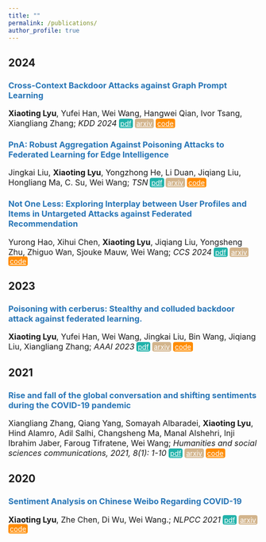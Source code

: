 ```yaml
---
title: ""
permalink: /publications/
author_profile: true
---
```


<style type="text/css" rel="stylesheet">
.btn--paper {
color: white;
background-color: lightseagreen;
padding: 1px 3px;
text-align: center;
border-radius: 4px;
a { TEXT-DECORATION:none }
}
.btn--arxiv {
color: white;
background-color: tan;
padding: 1px 3px;
text-align: center;
border-radius: 4px;
a { TEXT-DECORATION:none }
}
.btn--code {
color: white;
background-color: DARKORANGE;
padding: 1px 3px;
text-align: center;
border-radius: 4px;
a { TEXT-DECORATION:none }
}
</style>

<h2 id='2024'>2024</h2>

### <span style="color:rgb(39, 117, 182)">Cross-Context Backdoor Attacks against Graph Prompt Learning</span>
<font size="3"> <b>Xiaoting Lyu</b>, Yufei Han, Wei Wang, Hangwei Qian, Ivor Tsang, Xiangliang Zhang;
<i>KDD 2024</i></font>
<a href="https://xtLyu.github.io/xiaoting_lyu/" class="btn--paper" target="_blank">pdf</a>
<a href="https://arxiv.org/abs/2405.17984" class="btn--arxiv" target="_blank">arxiv</a>
<a href="https://github.com/xtLyu/CrossBA" class="btn--code" target="_blank">code</a>

### <span style="color:rgb(39, 117, 182)">PnA: Robust Aggregation Against Poisoning Attacks to Federated Learning for Edge Intelligence</span>
<font size="3"> Jingkai Liu, <b>Xiaoting Lyu</b>, Yongzhong He, Li Duan, Jiqiang Liu, Hongliang Ma, C. Su, Wei Wang;
<i>TSN</i></font>
<a href="https://xtLyu.github.io/xiaoting_lyu/" class="btn--paper" target="_blank">pdf</a>
<a href="https://xtLyu.github.io/xiaoting_lyu/" class="btn--arxiv" target="_blank">arxiv</a>
<a href="https://xtLyu.github.io/xiaoting_lyu/" class="btn--code" target="_blank">code</a>

### <span style="color:rgb(39, 117, 182)">Not One Less: Exploring Interplay between User Profiles and Items in Untargeted Attacks against Federated Recommendation</span>
<font size="3"> Yurong Hao, Xihui Chen, <b>Xiaoting Lyu</b>, Jiqiang Liu, Yongsheng Zhu, Zhiguo Wan, Sjouke Mauw, Wei Wang;
<i>CCS 2024</i></font>
<a href="https://xtLyu.github.io/xiaoting_lyu/" class="btn--paper" target="_blank">pdf</a>
<a href="https://xtLyu.github.io/xiaoting_lyu/" class="btn--arxiv" target="_blank">arxiv</a>
<a href="https://xtLyu.github.io/xiaoting_lyu/" class="btn--code" target="_blank">code</a>

<h2 id='2023'>2023</h2>

### <span style="color:rgb(39, 117, 182)">Poisoning with cerberus: Stealthy and colluded backdoor attack against federated learning.</span>
<font size="3"> <b>Xiaoting Lyu</b>, Yufei Han, Wei Wang, Jingkai Liu, Bin Wang, Jiqiang Liu, Xiangliang Zhang;
<i>AAAI 2023</i></font>
<a href="https://ojs.aaai.org/index.php/AAAI/article/view/26083" class="btn--paper" target="_blank">pdf</a>
<a href="https://ojs.aaai.org/index.php/AAAI/article/view/26083" class="btn--arxiv" target="_blank">arxiv</a>
<a href="https://github.com/xtLyu/CerP" class="btn--code" target="_blank">code</a>

<h2 id='2021'>2021</h2>

### <span style="color:rgb(39, 117, 182)">Rise and fall of the global conversation and shifting sentiments during the COVID-19 pandemic</span>
<font size="3">Xiangliang Zhang, Qiang Yang, Somayah Albaradei, <b>Xiaoting Lyu</b>, Hind Alamro, Adil Salhi, Changsheng Ma, Manal Alshehri, Inji Ibrahim Jaber, Faroug Tifratene, Wei Wang;
<i>Humanities and social sciences communications, 2021, 8(1): 1-10 </i></font>
<a href="Rise and fall of the global conversation and shifting sentiments during the COVID-19 pandemic[" class="btn--paper" target="_blank">pdf</a>
<a href="Rise and fall of the global conversation and shifting sentiments during the COVID-19 pandemic[" class="btn--arxiv" target="_blank">arxiv</a>
<a href="Rise and fall of the global conversation and shifting sentiments during the COVID-19 pandemic[" class="btn--code" target="_blank">code</a>

<h2 id='2020'>2020</h2>

### <span style="color:rgb(39, 117, 182)">Sentiment Analysis on Chinese Weibo Regarding COVID-19</span>
<font size="3"><b>Xiaoting Lyu</b>, Zhe Chen, Di Wu, Wei Wang.;
<i>NLPCC 2021</i></font>
<a href="https://link.springer.com/chapter/10.1007/978-3-030-60450-9_56" class="btn--paper" target="_blank">pdf</a>
<a href="https://link.springer.com/chapter/10.1007/978-3-030-60450-9_56" class="btn--arxiv" target="_blank">arxiv</a>
<a href="https://link.springer.com/chapter/10.1007/978-3-030-60450-9_56" class="btn--code" target="_blank">code</a>




